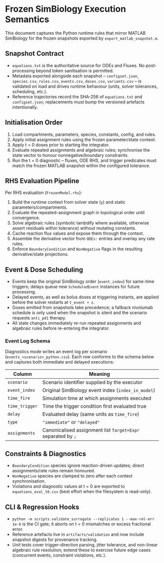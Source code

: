 # Frozen SimBiology Execution Semantics

This document captures the Python runtime rules that mirror MATLAB SimBiology for the frozen snapshots exported by `export_matlab_snapshot.m`.

## Snapshot Contract

* `equations.txt` is the authoritative source for ODEs and Fluxes. No post-processing beyond token sanitisation is permitted.
* Metadata exported alongside each snapshot – `configset.json`, `species.csv`, `rules.csv`, `events.csv`, `doses.csv`, `variants.csv` – is validated on load and drives runtime behaviour (units, solver tolerances, scheduling, etc.).
* Reference trajectories record the SHA-256 of `equations.txt` and `configset.json`; replacements must bump the versioned artefacts intentionally.

## Initialisation Order

1. Load compartments, parameters, species, constants, config, and rules.
2. Apply initial assignment rules using the frozen parameter/state context.
3. Apply t = 0 doses prior to starting the integrator.
4. Evaluate repeated assignments and algebraic rules; synchronise the state vector to honour nonnegative/boundary constraints.
5. Run the t = 0 diagnostic – fluxes, ODE RHS, and trigger predicates must match the frozen MATLAB snapshot within the configured tolerance.

## RHS Evaluation Pipeline

Per RHS evaluation (`FrozenModel.rhs`):

1. Build the runtime context from solver state (`y`) and static parameters/compartments.
2. Evaluate the repeated-assignment graph in topological order until convergence.
3. Solve algebraic rules (symbolic lambdify where available, otherwise assert residuals within tolerance) without mutating constants.
4. Cache reaction flux values and expose them through the context.
5. Assemble the derivative vector from `ODEs:` entries and overlay any rate rules.
6. Enforce `BoundaryCondition` and `NonNegative` flags in the resulting derivative/state projections.

## Event & Dose Scheduling

* Events keep the original SimBiology order (`event_index`) for same-time triggers; delays queue new `ScheduledEvent` instances for future processing.
* Delayed events, as well as bolus doses at triggering instants, are applied before the solver restarts at `t_event + ε`.
* Doses emitted from snapshots take precedence; a fallback nivolumab schedule is only used when the snapshot is silent and the scenario requests `anti_pd1` therapy.
* All state changes immediately re-run repeated assignments and algebraic rules before re-entering the integrator.

### Event Log Schema

Diagnostics mode writes an event log per scenario (`events_<scenario>_python.csv`). Each row conforms to the schema below and captures both immediate and delayed executions:

| Column | Meaning |
| --- | --- |
| `scenario` | Scenario identifier supplied by the executor |
| `event_index` | Original SimBiology event index (`index_in_model`) |
| `time_fire` | Simulation time at which assignments executed |
| `time_trigger` | Time the trigger condition first evaluated true |
| `delay` | Evaluated delay (same units as `time_fire`) |
| `type` | `"immediate"` or `"delayed"` |
| `assignments` | Canonicalised assignment list `Target=Expr` separated by `;` |

## Constraints & Diagnostics

* `BoundaryCondition` species ignore reaction-driven updates; direct assignments/rate rules remain honoured.
* `NonNegative` species are clamped to zero after each context synchronisation.
* Violations and diagnostic values at t = 0 are exported to `equations_eval_t0.csv` (best effort when the filesystem is read-only).

## CLI & Regression Hooks

* `python -m scripts.validate_surrogate --replicates 1 --max-rel-err 1e-6` is the CI gate; it aborts on t = 0 mismatches or excess fractional error.
* Reference artefacts live in `artifacts/validation` and now include snapshot digests for provenance tracking.
* Unit tests cover trigger-direction parsing, jitter tolerance, and non-linear algebraic rule resolution; extend these to exercise future edge cases (concurrent events, constraint violations, etc.).
